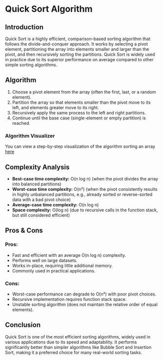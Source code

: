 # Quick Sort Algorithm

## Introduction
Quick Sort is a highly efficient, comparison-based sorting algorithm that follows the divide-and-conquer approach. It works by selecting a pivot element, partitioning the array into elements smaller and larger than the pivot, and then recursively sorting the partitions. Quick Sort is widely used in practice due to its superior performance on average compared to other simple sorting algorithms.

## Algorithm
1. Choose a pivot element from the array (often the first, last, or a random element).
2. Partition the array so that elements smaller than the pivot move to its left, and elements greater move to its right.
3. Recursively apply the same process to the left and right partitions.
4. Continue until the base case (single-element or empty partition) is reached.

### Algorithm Visualizer
You can view a step-by-step visualization of the algorithm sorting an array [here](https://www.hackerearth.com/practice/algorithms/sorting/quick-sort/visualize/)

## Complexity Analysis
- **Best-case time complexity:** O(n log n) (when the pivot divides the array into balanced partitions)
- **Worst-case time complexity:** O(n²) (when the pivot consistently results in highly unbalanced partitions, e.g., already sorted or reverse-sorted data with a bad pivot choice)
- **Average-case time complexity:** O(n log n)
- **Space complexity:** O(log n) (due to recursive calls in the function stack, but still considered efficient)

## Pros & Cons

### Pros:
- Fast and efficient with an average O(n log n) complexity.
- Performs well on large datasets.
- Works in-place, requiring little additional memory.
- Commonly used in practical applications.

### Cons:
- Worst-case performance can degrade to O(n²) with poor pivot choices.
- Recursive implementation requires function stack space.
- Unstable sorting algorithm (does not maintain the relative order of equal elements).

## Conclusion
Quick Sort is one of the most efficient sorting algorithms, widely used in various applications due to its speed and adaptability. It performs significantly better than simpler algorithms like Bubble Sort and Insertion Sort, making it a preferred choice for many real-world sorting tasks.

